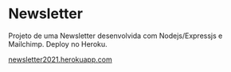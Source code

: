 # Newsletter
Projeto de uma Newsletter desenvolvida com Nodejs/Expressjs e Mailchimp. Deploy no Heroku.

[newsletter2021.herokuapp.com](https://newsletter2021.herokuapp.com)



